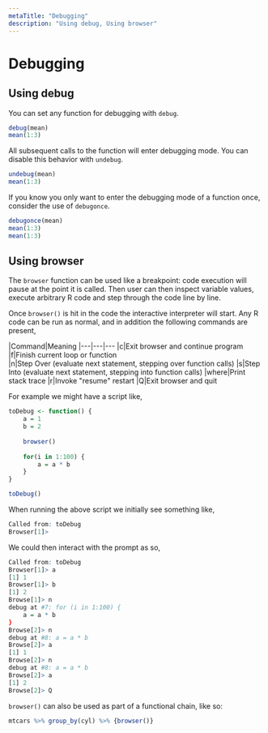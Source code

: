 ```yaml
---
metaTitle: "Debugging"
description: "Using debug, Using browser"
---
```


# Debugging



## Using debug


You can set any function for debugging with `debug`.

```r
debug(mean)
mean(1:3)

```

All subsequent calls to the function will enter debugging mode.  You can disable this behavior with `undebug`.

```r
undebug(mean)
mean(1:3)

```

If you know you only want to enter the debugging mode of a function once, consider the use of `debugonce`.

```r
debugonce(mean)
mean(1:3)
mean(1:3)

```



## Using browser


The `browser` function can be used like a breakpoint: code execution will pause at the point it is called. Then user can then inspect variable values, execute arbitrary R code and step through the code line by line.

Once `browser()` is hit in the code the interactive interpreter will start. Any R code can be run as normal, and in addition the following commands are present,

|Command|Meaning
|---|---|---
|c|Exit browser and continue program
|f|Finish current loop or function \
|n|Step Over (evaluate next statement, stepping over function calls)
|s|Step Into (evaluate next statement, stepping into function calls)
|where|Print stack trace
|r|Invoke "resume" restart
|Q|Exit browser and quit

For example we might have a script like,

```r
toDebug <- function() {
    a = 1
    b = 2
    
    browser()
    
    for(i in 1:100) {
        a = a * b
    }
}

toDebug()

```

When running the above script we initially see something like,

```r
Called from: toDebug
Browser[1]>

```

We could then interact with the prompt as so,

```r
Called from: toDebug
Browser[1]> a
[1] 1
Browser[1]> b
[1] 2
Browse[1]> n
debug at #7: for (i in 1:100) {
    a = a * b
}
Browse[2]> n
debug at #8: a = a * b
Browse[2]> a
[1] 1
Browse[2]> n
debug at #8: a = a * b
Browse[2]> a
[1] 2
Browse[2]> Q

```

`browser()` can also be used as part of a functional chain, like so:

```r
mtcars %>% group_by(cyl) %>% {browser()}

```

